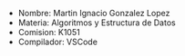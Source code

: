  
+ Nombre: Martin Ignacio Gonzalez Lopez
+ Materia: Algoritmos y Estructura de Datos 
+ Comision: K1051 
+ Compilador: VSCode
